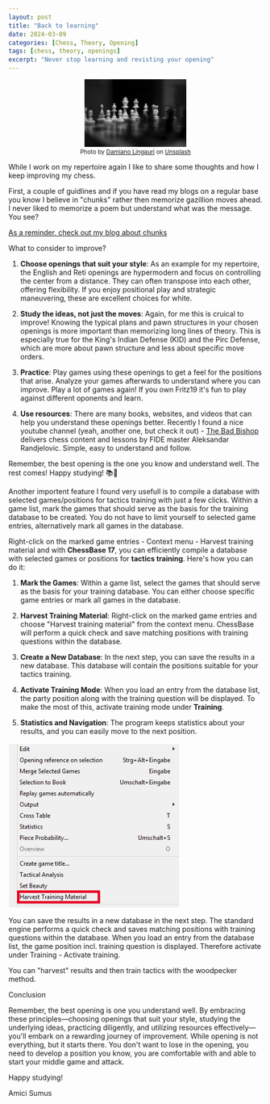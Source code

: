 ```yaml
---
layout: post
title: "Back to learning"
date: 2024-03-09
categories: [Chess, Theory, Opening]
tags: [chess, theory, openings]
excerpt: "Never stop learning and revisting your opening"
---
```


<div style="text-align: center;">
<img src="../assets/images/damiano-lingauri-bUM4weg0RSI-unsplash.jpg"
alt="image" width="40%">
</div>

<div style="text-align: center; font-size: smaller;">
Photo by <a href="https://unsplash.com/@dendrolago89?utm_content=creditCopyText&utm_medium=referral&utm_source=unsplash">Damiano Lingauri</a> on <a href="https://unsplash.com/photos/white-and-black-chess-pieces-bUM4weg0RSI?utm_content=creditCopyText&utm_medium=referral&utm_source=unsplash">Unsplash</a>
</div>


While I work on my repertoire again I like to share some thoughts and how I keep improving my chess.

First, a couple of guidlines and if you have read my blogs on a regular base you know I believe in "chunks" rather then memorize gazillion moves ahead. I never liked to memorize a poem but understand what was the message. You see?

[As a reminder, check out my blog about chunks](https://chess.myvortexcloud.com/Mastering-Chess-Calculation/)

What to consider to improve?

1. **Choose openings that suit your style**: As an example for my repertoire, the English and Reti openings are hypermodern and focus on controlling the center from a distance. They can often transpose into each other, offering flexibility. If you enjoy positional play and strategic maneuvering, these are excellent choices for white.

2. **Study the ideas, not just the moves**: Again, for me this is cruical to improve! Knowing the typical plans and pawn structures in your chosen openings is more important than memorizing long lines of theory. This is especially true for the King's Indian Defense (KID) and the Pirc Defense, which are more about pawn structure and less about specific move orders.

3. **Practice**: Play games using these openings to get a feel for the positions that arise. Analyze your games afterwards to understand where you can improve. Play a lot of games again! If you own Fritz19 it's fun to play against different oponents and learn.

4. **Use resources**: There are many books, websites, and videos that can help you understand these openings better. Recently I found a nice youtube channel (yeah, another one, but check it out) - [The Bad Bishop](https://www.youtube.com/@BadBishopChess/videos) delivers chess content and lessons by FIDE master Aleksandar Randjelovic. Simple, easy to understand and follow.

Remember, the best opening is the one you know and understand well. The rest comes! Happy studying! 📚🏁

Another importent feature I found very usefull is to compile a database with selected games/positions for tactics training with just a few clicks.
Within a game list, mark the games that should serve as the basis for the training database to be created.
You do not have to limit yourself to selected game entries, alternatively mark all games in the database.

Right-click on the marked game entries - Context menu - Harvest training material and with **ChessBase 17**, you can efficiently compile a database with selected games or positions for **tactics training**. Here's how you can do it:

1. **Mark the Games**: Within a game list, select the games that should serve as the basis for your training database. You can either choose specific game entries or mark all games in the database.

2. **Harvest Training Material**: Right-click on the marked game entries and choose "Harvest training material" from the context menu. ChessBase will perform a quick check and save matching positions with training questions within the database.

3. **Create a New Database**: In the next step, you can save the results in a new database. This database will contain the positions suitable for your tactics training.

4. **Activate Training Mode**: When you load an entry from the database list, the party position along with the training question will be displayed. To make the most of this, activate training mode under **Training**.

5. **Statistics and Navigation**: The program keeps statistics about your results, and you can easily move to the next position.

![alt text](../assets/images/harvest.png)


You can save the results in a new database in the next step. The standard engine performs a quick check and saves matching positions with training questions within the database. When you load an entry from the database list, the game position incl. training question is displayed. Therefore activate under Training - Activate training.

You can "harvest" results and then train tactics with the woodpecker method.

Conclusion

Remember, the best opening is one you understand well. By embracing these principles—choosing openings that suit your style, studying the underlying ideas, practicing diligently, and utilizing resources effectively—you'll embark on a rewarding journey of improvement. While opening is not everything, but it starts there. You don't want to lose in the opening, you need to develop a position you know, you are comfortable with and able to start your middle game and attack.

Happy studying!

Amici Sumus